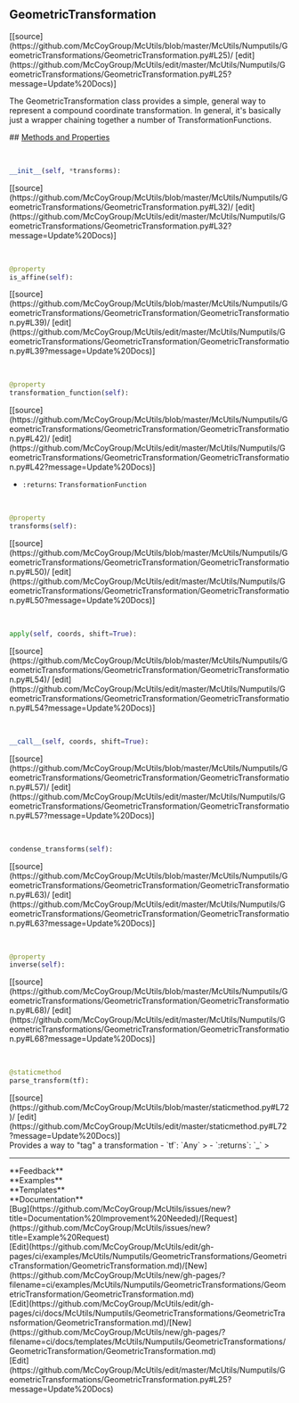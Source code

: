 ## <a id="McUtils.Numputils.GeometricTransformations.GeometricTransformation.GeometricTransformation">GeometricTransformation</a> 

<div class="docs-source-link" markdown="1">
[[source](https://github.com/McCoyGroup/McUtils/blob/master/McUtils/Numputils/GeometricTransformations/GeometricTransformation.py#L25)/
[edit](https://github.com/McCoyGroup/McUtils/edit/master/McUtils/Numputils/GeometricTransformations/GeometricTransformation.py#L25?message=Update%20Docs)]
</div>

The GeometricTransformation class provides a simple, general way to represent a
compound coordinate transformation.
In general, it's basically just a wrapper chaining together a number of TransformationFunctions.







<div class="collapsible-section">
 <div class="collapsible-section collapsible-section-header" markdown="1">
## <a class="collapse-link" data-toggle="collapse" href="#methods" markdown="1"> Methods and Properties</a> <a class="float-right" data-toggle="collapse" href="#methods"><i class="fa fa-chevron-down"></i></a>
 </div>
 <div class="collapsible-section collapsible-section-body collapse show" id="methods" markdown="1">
 
<a id="McUtils.Numputils.GeometricTransformations.GeometricTransformation.GeometricTransformation.__init__" class="docs-object-method">&nbsp;</a> 
```python
__init__(self, *transforms): 
```
<div class="docs-source-link" markdown="1">
[[source](https://github.com/McCoyGroup/McUtils/blob/master/McUtils/Numputils/GeometricTransformations/GeometricTransformation.py#L32)/
[edit](https://github.com/McCoyGroup/McUtils/edit/master/McUtils/Numputils/GeometricTransformations/GeometricTransformation.py#L32?message=Update%20Docs)]
</div>


<a id="McUtils.Numputils.GeometricTransformations.GeometricTransformation.GeometricTransformation.is_affine" class="docs-object-method">&nbsp;</a> 
```python
@property
is_affine(self): 
```
<div class="docs-source-link" markdown="1">
[[source](https://github.com/McCoyGroup/McUtils/blob/master/McUtils/Numputils/GeometricTransformations/GeometricTransformation/GeometricTransformation.py#L39)/
[edit](https://github.com/McCoyGroup/McUtils/edit/master/McUtils/Numputils/GeometricTransformations/GeometricTransformation/GeometricTransformation.py#L39?message=Update%20Docs)]
</div>


<a id="McUtils.Numputils.GeometricTransformations.GeometricTransformation.GeometricTransformation.transformation_function" class="docs-object-method">&nbsp;</a> 
```python
@property
transformation_function(self): 
```
<div class="docs-source-link" markdown="1">
[[source](https://github.com/McCoyGroup/McUtils/blob/master/McUtils/Numputils/GeometricTransformations/GeometricTransformation/GeometricTransformation.py#L42)/
[edit](https://github.com/McCoyGroup/McUtils/edit/master/McUtils/Numputils/GeometricTransformations/GeometricTransformation/GeometricTransformation.py#L42?message=Update%20Docs)]
</div>

  - `:returns`: `TransformationFunction`
    >


<a id="McUtils.Numputils.GeometricTransformations.GeometricTransformation.GeometricTransformation.transforms" class="docs-object-method">&nbsp;</a> 
```python
@property
transforms(self): 
```
<div class="docs-source-link" markdown="1">
[[source](https://github.com/McCoyGroup/McUtils/blob/master/McUtils/Numputils/GeometricTransformations/GeometricTransformation/GeometricTransformation.py#L50)/
[edit](https://github.com/McCoyGroup/McUtils/edit/master/McUtils/Numputils/GeometricTransformations/GeometricTransformation/GeometricTransformation.py#L50?message=Update%20Docs)]
</div>


<a id="McUtils.Numputils.GeometricTransformations.GeometricTransformation.GeometricTransformation.apply" class="docs-object-method">&nbsp;</a> 
```python
apply(self, coords, shift=True): 
```
<div class="docs-source-link" markdown="1">
[[source](https://github.com/McCoyGroup/McUtils/blob/master/McUtils/Numputils/GeometricTransformations/GeometricTransformation/GeometricTransformation.py#L54)/
[edit](https://github.com/McCoyGroup/McUtils/edit/master/McUtils/Numputils/GeometricTransformations/GeometricTransformation/GeometricTransformation.py#L54?message=Update%20Docs)]
</div>


<a id="McUtils.Numputils.GeometricTransformations.GeometricTransformation.GeometricTransformation.__call__" class="docs-object-method">&nbsp;</a> 
```python
__call__(self, coords, shift=True): 
```
<div class="docs-source-link" markdown="1">
[[source](https://github.com/McCoyGroup/McUtils/blob/master/McUtils/Numputils/GeometricTransformations/GeometricTransformation/GeometricTransformation.py#L57)/
[edit](https://github.com/McCoyGroup/McUtils/edit/master/McUtils/Numputils/GeometricTransformations/GeometricTransformation/GeometricTransformation.py#L57?message=Update%20Docs)]
</div>


<a id="McUtils.Numputils.GeometricTransformations.GeometricTransformation.GeometricTransformation.condense_transforms" class="docs-object-method">&nbsp;</a> 
```python
condense_transforms(self): 
```
<div class="docs-source-link" markdown="1">
[[source](https://github.com/McCoyGroup/McUtils/blob/master/McUtils/Numputils/GeometricTransformations/GeometricTransformation/GeometricTransformation.py#L63)/
[edit](https://github.com/McCoyGroup/McUtils/edit/master/McUtils/Numputils/GeometricTransformations/GeometricTransformation/GeometricTransformation.py#L63?message=Update%20Docs)]
</div>


<a id="McUtils.Numputils.GeometricTransformations.GeometricTransformation.GeometricTransformation.inverse" class="docs-object-method">&nbsp;</a> 
```python
@property
inverse(self): 
```
<div class="docs-source-link" markdown="1">
[[source](https://github.com/McCoyGroup/McUtils/blob/master/McUtils/Numputils/GeometricTransformations/GeometricTransformation/GeometricTransformation.py#L68)/
[edit](https://github.com/McCoyGroup/McUtils/edit/master/McUtils/Numputils/GeometricTransformations/GeometricTransformation/GeometricTransformation.py#L68?message=Update%20Docs)]
</div>


<a id="McUtils.Numputils.GeometricTransformations.GeometricTransformation.GeometricTransformation.parse_transform" class="docs-object-method">&nbsp;</a> 
```python
@staticmethod
parse_transform(tf): 
```
<div class="docs-source-link" markdown="1">
[[source](https://github.com/McCoyGroup/McUtils/blob/master/staticmethod.py#L72)/
[edit](https://github.com/McCoyGroup/McUtils/edit/master/staticmethod.py#L72?message=Update%20Docs)]
</div>
Provides a way to "tag" a transformation
  - `tf`: `Any`
    > 
  - `:returns`: `_`
    >
 </div>
</div>












---


<div markdown="1" class="text-secondary">
<div class="container">
  <div class="row">
   <div class="col" markdown="1">
**Feedback**   
</div>
   <div class="col" markdown="1">
**Examples**   
</div>
   <div class="col" markdown="1">
**Templates**   
</div>
   <div class="col" markdown="1">
**Documentation**   
</div>
   <div class="col" markdown="1">
   
</div>
   <div class="col" markdown="1">
   
</div>
   <div class="col" markdown="1">
   
</div>
</div>
  <div class="row">
   <div class="col" markdown="1">
[Bug](https://github.com/McCoyGroup/McUtils/issues/new?title=Documentation%20Improvement%20Needed)/[Request](https://github.com/McCoyGroup/McUtils/issues/new?title=Example%20Request)   
</div>
   <div class="col" markdown="1">
[Edit](https://github.com/McCoyGroup/McUtils/edit/gh-pages/ci/examples/McUtils/Numputils/GeometricTransformations/GeometricTransformation/GeometricTransformation.md)/[New](https://github.com/McCoyGroup/McUtils/new/gh-pages/?filename=ci/examples/McUtils/Numputils/GeometricTransformations/GeometricTransformation/GeometricTransformation.md)   
</div>
   <div class="col" markdown="1">
[Edit](https://github.com/McCoyGroup/McUtils/edit/gh-pages/ci/docs/McUtils/Numputils/GeometricTransformations/GeometricTransformation/GeometricTransformation.md)/[New](https://github.com/McCoyGroup/McUtils/new/gh-pages/?filename=ci/docs/templates/McUtils/Numputils/GeometricTransformations/GeometricTransformation/GeometricTransformation.md)   
</div>
   <div class="col" markdown="1">
[Edit](https://github.com/McCoyGroup/McUtils/edit/master/McUtils/Numputils/GeometricTransformations/GeometricTransformation.py#L25?message=Update%20Docs)   
</div>
   <div class="col" markdown="1">
   
</div>
   <div class="col" markdown="1">
   
</div>
   <div class="col" markdown="1">
   
</div>
</div>
</div>
</div>